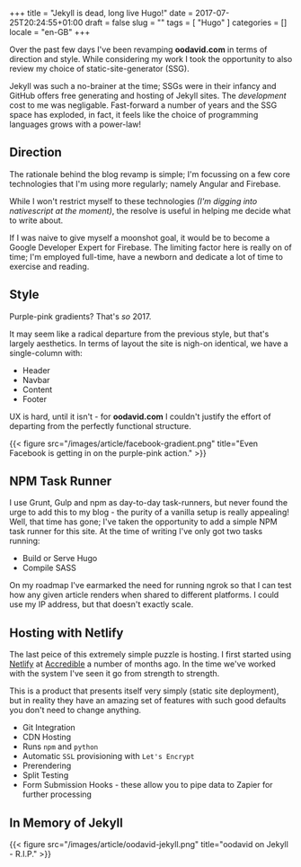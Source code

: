 +++
title = "Jekyll is dead, long live Hugo!"
date = 2017-07-25T20:24:55+01:00
draft = false
slug = ""
tags = [ "Hugo" ]
categories = []
locale = "en-GB"
+++

Over the past few days I've been revamping **oodavid.com** in terms of direction and style. While considering my work I took the opportunity to also review my choice of static-site-generator (SSG).

Jekyll was such a no-brainer at the time; SSGs were in their infancy and GitHub offers free generating and hosting of Jekyll sites. The _development_ cost to me was negligable. Fast-forward a number of years and the SSG space has exploded, in fact, it feels like the choice of programming languages grows with a power-law!

<!--more-->

## Direction

The rationale behind the blog revamp is simple; I'm focussing on a few core technologies that I'm using more regularly; namely Angular and Firebase.

While I won't restrict myself to these technologies _(I'm digging into nativescript at the moment)_, the resolve is useful in helping me decide what to write about.

If I was naive to give myself a moonshot goal, it would be to become a Google Developer Expert for Firebase. The limiting factor here is really on of time; I'm employed full-time, have a newborn and dedicate a lot of time to exercise and reading.

## Style

Purple-pink gradients? That's _so_ 2017.

It may seem like a radical departure from the previous style, but that's largely aesthetics. In terms of layout the site is nigh-on identical, we have a single-column with:

* Header
* Navbar
* Content
* Footer

UX is hard, until it isn't - for **oodavid.com** I couldn't justify the effort of departing from the perfectly functional structure.

{{< figure src="/images/article/facebook-gradient.png" title="Even Facebook is getting in on the purple-pink action." >}}

## NPM Task Runner

I use Grunt, Gulp and npm as day-to-day task-runners, but never found the urge to add this to my blog - the purity of a vanilla setup is really appealing! Well, that time has gone; I've taken the opportunity to add a simple NPM task runner for this site. At the time of writing I've only got two tasks running:

* Build or Serve Hugo
* Compile SASS

On my roadmap I've earmarked the need for running ngrok so that I can test how any given article renders when shared to different platforms. I could use my IP address, but that doesn't exactly scale.

## Hosting with Netlify

The last peice of this extremely simple puzzle is hosting. I first started using [Netlify](https://netlify.com) at [Accredible](https://accredible.com) a number of months ago. In the time we've worked with the system I've seen it go from strength to strength.

This is a product that presents itself very simply (static site deployment), but in reality they have an amazing set of features with such good defaults you don't need to change anything.

* Git Integration
* CDN Hosting
* Runs `npm` and `python`
* Automatic `SSL` provisioning with `Let's Encrypt`
* Prerendering
* Split Testing
* Form Submission Hooks - these allow you to pipe data to Zapier for further processing

## In Memory of Jekyll

{{< figure src="/images/article/oodavid-jekyll.png" title="oodavid on Jekyll - R.I.P." >}}
